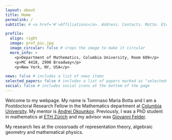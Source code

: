 ```yaml
---
layout: about
title: Home
permalink: /
subtitle: # <a href='#'>Affiliations</a>. Address. Contacts. Motto. Etc.

profile:
  align: right
  image: prof_pic.jpg
  image_circular: false # crops the image to make it circular
  more_info: >
    <p>Department of Mathematics, Columbia University, Room 609</p>
    <p>MC 4418, 2990 Broadway</p>
    <p>New York, NY, USA</p>

news: false # includes a list of news items
selected_papers: false # includes a list of papers marked as "selected={true}"
social: false # includes social icons at the bottom of the page
---
```


Welcome to my webpage.  My name is Tommaso Maria Botta and I am a Postdoctoral Research Fellow in the Mathematics department at [Columbia University](https://www.math.columbia.edu). My mentor is [Andrei Okounkov](https://www.math.columbia.edu/~okounkov/). Previously, I was a PhD student in mathematics at [ETH Zürich](https://math.ethz.ch) and my advisor was [Giovanni Felder](https://people.math.ethz.ch/~felder/).

My research lies at the crossroads of representation theory, algebraic geometry and mathematical physics. 


